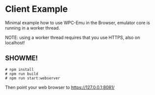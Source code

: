 # Client Example

Minimal example how to use WPC-Emu in the Browser, emulator core is running in a worker thread.

NOTE: using a worker thread requires that you use HTTPS, also on localhost!

## SHOWME!

```
# npm install
# npm run build
# npm run start:webserver
```

Then point your web browser to https://127.0.0.1:8081/
